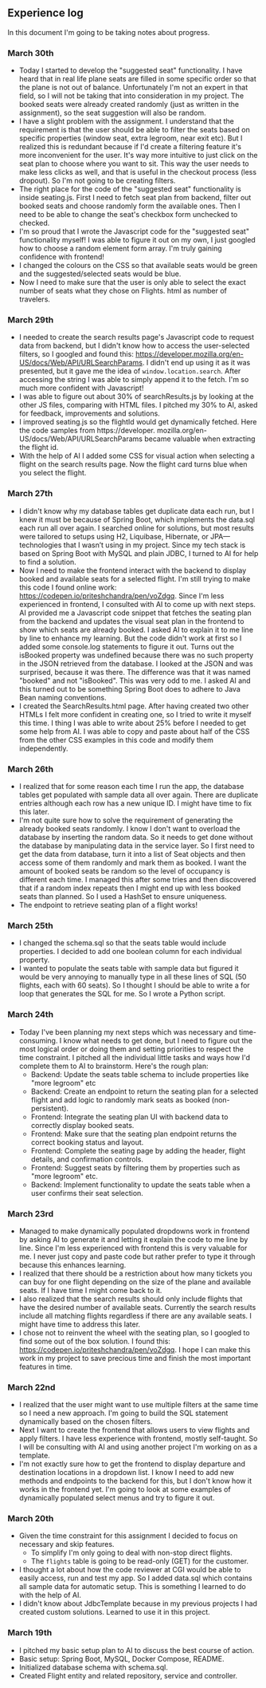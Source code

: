 ## Experience log

In this document I'm going to be taking notes about progress.

### March 30th
- Today I started to develop the "suggested seat" functionality. I have heard that in real life plane seats are 
  filled in some specific order so that the plane is not out of balance. Unfortunately I'm not an expert in that 
  field, so I will not be taking that into consideration in my project. The booked seats were already created 
  randomly (just as written in the assignment), so the seat suggestion will also be random.
- I have a slight problem with the assignment. I understand that the requirement is that the user should be able to 
  filter the seats based on specific properties (window seat, extra legroom, near exit etc). But I realized 
  this is redundant because if I'd create a filtering feature it's more inconvenient for the user. It's way more 
  intuitive to just click on the seat plan to choose where you want to sit. This way the user needs to make less 
  clicks as well, and that is useful in the checkout process (less dropout). So I'm not going to be creating filters.
- The right place for the code of the "suggested seat" functionality is inside seating.js. First I need to fetch 
  seat plan from backend, filter out booked seats and choose randomly form the available ones. Then I need to be 
  able to change the seat's checkbox form unchecked to checked.
- I'm so proud that I wrote the Javascript code for the "suggested seat" functionality myself! I was able to figure 
  it out on my own, I just googled how to choose a random element form array. I'm truly gaining confidence with 
  frontend!
- I changed the colours on the CSS so that available seats would be green and the suggested/selected seats would be 
  blue.
- Now I need to make sure that the user is only able to select the exact number of seats what they chose on Flights.
  html as number of travelers.

### March 29th
- I needed to create the search results page's Javascript code to request data from backend, but I didn't know how to 
  access the user-selected filters, so I googled and found this: https://developer.mozilla.org/en-US/docs/Web/API/URLSearchParams. I didn't end up using it as it 
  was presented, but it gave me the idea of `window.location.search`. After accessing the string I was able to simply 
  append it to the fetch. I'm so much more confident with Javascript!
- I was able to figure out about 30% of searchResults.js by looking at the other JS files, comparing with HTML files.
  I pitched my 30% to AI, asked for feedback, improvements and solutions.
- I improved seating.js so the flightId would get dynamically fetched. Here the code samples from https://developer.
  mozilla.org/en-US/docs/Web/API/URLSearchParams became valuable when extracting the flight id.
- With the help of AI I added some CSS for visual action when selecting a flight on the search results page. Now the 
  flight card turns blue when you select the flight.

### March 27th
- I didn't know why my database tables get duplicate data each run, but I knew it must be because of Spring Boot, 
  which implements the data.sql each run all over again. I searched online for solutions, but most results were 
  tailored to setups using H2, Liquibase, Hibernate, or JPA—technologies that I wasn’t using in my project. Since my 
  tech stack is based on Spring Boot with MySQL and plain JDBC, I turned to AI for help to find a solution. 
- Now I need to make the frontend interact with the backend to display booked and available seats for a selected 
  flight. I'm still trying to make this code I found online work: https://codepen.io/priteshchandra/pen/voZdgq. 
  Since I'm less experienced in frontend, I consulted with AI to come up with next steps. AI provided me a 
  Javascript code snippet that fetches the seating plan from the backend and updates the visual seat plan in the 
  frontend to show which seats are already booked. I asked AI to explain it to me line by line to enhance my 
  learning. But the code didn't work at first so I added some console.log statements to figure it out. Turns out the 
  isBooked property was undefined because there was no such property in the JSON retrieved from the database. I 
  looked at the JSON and was surprised, because it was there. The difference was that it was named "booked" and not 
  "isBooked". This was very odd to me. I asked AI and this turned out to be something Spring Boot does to adhere to 
  Java Bean naming conventions.
- I created the SearchResults.html page. After having created two other HTMLs I felt more confident in creating one, 
  so I tried to write it myself this time. I thing I was able to write about 25% before I needed to get some help 
  from AI. I was able to copy and paste about half of the CSS from the other CSS examples in this code and modify 
  them independently.

### March 26th
- I realized that for some reason each time I run the app, the database tables get populated with sample data all 
  over again. There are duplicate entries although each row has a new unique ID. I might have time to fix this later.
- I'm not quite sure how to solve the requirement of generating the already booked seats randomly. I know I don't 
  want to overload the database by inserting the random data. So it needs to get done without the database by 
  manipulating data in the service layer. So I first need to get the data from database, turn it into a list of Seat 
  objects and then access some of them randomly and mark them as booked. I want the amount of booked seats be random 
  so the level of occupancy is different each time. I managed this after some tries and then discovered that if a 
  random index repeats then I might end up with less booked seats than planned. So I used a HashSet to ensure 
  uniqueness.
- The endpoint to retrieve seating plan of a flight works!

### March 25th
- I changed the schema.sql so that the seats table would include properties. I decided to add one boolean column 
  for each individual property.
- I wanted to populate the seats table with sample data but figured it would be very annoying to manually type in 
  all these lines of SQL (50 flights, each with 60 seats). So I thought I should be able to write a for loop that 
  generates the SQL for me. So I wrote a Python script.

### March 24th
- Today I've been planning my next steps which was necessary and time-consuming. I know what needs to get done, but I 
  need to figure out the most logical order or doing them and setting priorities to respect the time constraint. I pitched all the individual 
  little tasks and ways how I'd complete them to AI to brainstorm. Here's the rough plan:
  - Backend: Update the seats table schema to include properties like "more legroom" etc
  - Backend: Create an endpoint to return the seating plan for a selected flight and add logic to randomly mark
    seats as booked (non-persistent).
  - Frontend: Integrate the seating plan UI with backend data to correctly display booked seats.
  - Frontend: Make sure that the seating plan endpoint returns the correct booking status and layout. 
  - Frontend: Complete the seating page by adding the header, flight details, and confirmation controls.
  - Frontend: Suggest seats by filtering them by properties such as "more legroom" etc.  
  - Backend: Implement functionality to update the seats table when a user confirms their seat selection.

### March 23rd
- Managed to make dynamically populated dropdowns work in frontend by asking AI to generate it and letting it 
  explain the code to me line by line. Since I'm less experienced with frontend this is very valuable for me. I 
  never just copy and paste code but rather prefer to type it through because this enhances learning.
- I realized that there should be a restriction about how many tickets you can buy for one flight depending on the 
  size of the plane and available seats. If I have time I might come back to it.
- I also realized that the search results should only include flights that have the desired number of available 
  seats. Currently the search results include all matching flights regardless if there are any available seats. I 
  might have time to address this later.
- I chose not to reinvent the wheel with the seating plan, so I googled to find some out of the box solution. I 
  found this: https://codepen.io/priteshchandra/pen/voZdgq. I hope I can make this work in my project to save precious 
  time and finish the most important features in time.

### March 22nd
- I realized that the user might want to use multiple filters at the same time so I need a new approach. I'm going 
  to build the SQL statement dynamically based on the chosen filters.
- Next I want to create the frontend that allows users to view flights and apply filters. I have less experience 
  with frontend, mostly self-taught. So I will be consulting with AI and using another project I'm working on as a 
  template.
- I'm not exactly sure how to get the frontend to display departure and destination locations in a dropdown list. 
  I know I need to add new methods and endpoints to the backend for this, but I don't know how it works in the 
  frontend yet. I'm going to look at some examples of dynamically populated select menus and try to figure it out.

### March 20th
- Given the time constraint for this assignment I decided to focus on necessary and skip features. 
  - To simplify I'm only going to deal with non-stop direct flights.
  - The `flights` table is going to be read-only (GET) for the customer.
- I thought a lot about how the code reviewer at CGI would be able to easily access, run and test my app. So I added 
  data.sql which contains all sample data for automatic setup. This is something I learned to do with the help of AI.
- I didn't know about JdbcTemplate because in my previous projects I had created custom solutions. Learned to use it 
  in this project.

### March 19th
- I pitched my basic setup plan to AI to discuss the best course of action.
- Basic setup: Spring Boot, MySQL, Docker Compose, README.
- Initialized database schema with schema.sql.
- Created Flight entity and related repository, service and controller.
